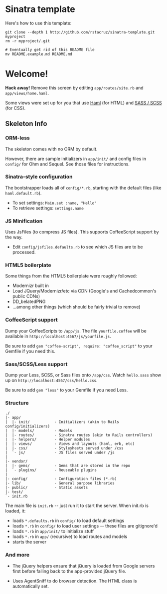 # Sinatra template

Here's how to use this template:

    git clone --depth 1 http://github.com/rstacruz/sinatra-template.git myproject
    rm -r myproject/.git

    # Eventually get rid of this README file
    mv README.example.md README.md

Welcome!
========

**Hack away!** Remove this screen by editing `app/routes/site.rb`
and `app/views/home.haml`.

Some views were set up for you that use [Haml](http://haml-lang.com/)
(for HTML) and [SASS / SCSS](http://sass-lang.com) (for CSS).

Skeleton Info
-------------

### ORM-less

The skeleton comes with no ORM by default.

However, there are sample initializers in `app/init/` and config files in
`config/` for Ohm and Sequel. See those files for instructions.

### Sinatra-style configuration

The bootstrapper loads all of `config/*.rb`, starting with the default
files (like `haml.default.rb`).

 * To set settings: `Main.set :name, "Hello"`
 * To retrieve settings: `settings.name`

### JS Minification

Uses JsFiles (to compress JS files). This supports CoffeeScript support by the 
way.

 * Edit `config/jsfiles.defaults.rb` to see which JS files are to be processed.

### HTML5 boilerplate

Some things from the HTML5 boilerplate were roughly followed:

 * Modernizr built in
 * Load JQuery/Modernizr/etc via CDN (Google's and Cachedcommon's public CDNs)
 * DD_belatedPNG
 * ...among other things (which should be fairly trivial to remove)

### CoffeeScript support

Dump your CoffeeScripts to `/app/js`. The file `yourfile.coffee` will be 
available in `http://localhost:4567/js/yourfile.js`.

Be sure to add `gem "coffee-script", require: "coffee_script"` to your Gemfile 
if you need this.

### Sass/SCSS/Less support

Dump your Less, SCSS, or Sass files onto `/app/css`. Watch `hello.sass` show 
up on `http://localhost:4567/css/hello.css`.

Be sure to add `gem "less"` to your Gemfile if you need Less.

### Structure

    ./
    |- app/
    |  |- init/           - Initializers (akin to Rails config/initializers)
    |  |- models/         - Models
    |  |- routes/         - Sinatra routes (akin to Rails controllers)
    |  |- helpers/        - Helper modules
    |  |- views/          - Views and layouts (haml, erb, etc)
    |  |- css/            - Stylesheets served under /css
    |  `- js/             - JS files served under /js
    |
    |- vendor/
    |  |- gems/           - Gems that are stored in the repo
    |  `- plugins/        - Reuseable plugins
    |
    |- config/            - Configuration files (*.rb)
    |- lib/               - General purpose libraries
    |- public/            - Static assets
    |- test/
    `- init.rb

The main file is `init.rb` -- just run it to start the server.
When init.rb is loaded, it:

 - loads `*.defaults.rb` in `config/` to load default settings
 - loads `*.rb` in `config/` to load user settings -- these files are gitignore'd
 - loads `*.rb` in `app/init/` to initialize stuff
 - loads `*.rb` in `app/` (recursive) to load routes and models
 - starts the server

### And more

 * The jQuery helpers ensure that jQuery is loaded from Google servers first before
   falling back to the app-provided jQuery file.

 * Uses AgentSniff to do browser detection. The HTML class is automatically set.
